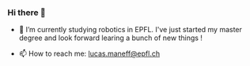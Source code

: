 ### Hi there 👋

- 🌱 I’m currently studying robotics in EPFL. I've just started my master degree and look forward learing a bunch of new things !

- 📫 How to reach me: lucas.maneff@epfl.ch
<!--
**MrKiwix/MrKiwix** is a ✨ _special_ ✨ repository because its `README.md` (this file) appears on your GitHub profile.

Here are some ideas to get you started:

- 🔭 I’m currently working on ...
- 🌱 I’m currently learning ...
- 👯 I’m looking to collaborate on ...
- 🤔 I’m looking for help with ...
- 💬 Ask me about ...
- 📫 How to reach me: ...
- 😄 Pronouns: ...
- ⚡ Fun fact: ...
-->
